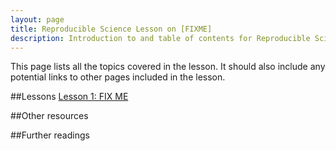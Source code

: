 ```yaml
---
layout: page
title: Reproducible Science Lesson on [FIXME]
description: Introduction to and table of contents for Reproducible Science Lesson on [FIXME]
---
```



This page lists all the topics covered in the lesson. It should also include any potential links to other pages included in the lesson.

##Lessons
[Lesson 1: FIX ME](dd-slug.md)

##Other resources

##Further readings